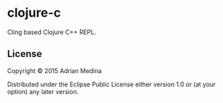 # clojure-c

Cling based Clojure C++ REPL.

## License

Copyright © 2015 Adrian Medina

Distributed under the Eclipse Public License either version 1.0 or (at
your option) any later version.
